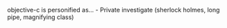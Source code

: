 objective-c is personified as...
    - Private investigate (sherlock holmes, long pipe, magnifying class)
